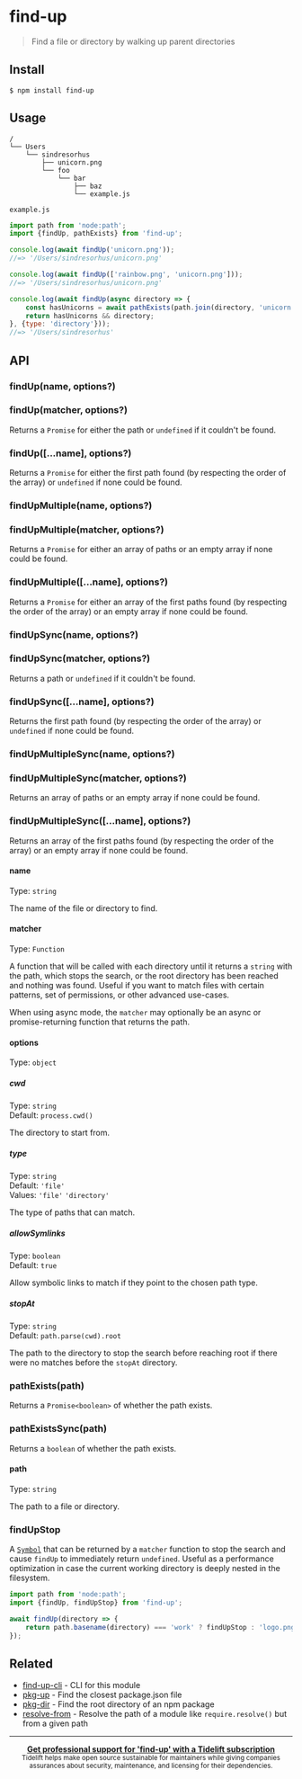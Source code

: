 # find-up

> Find a file or directory by walking up parent directories

## Install

```
$ npm install find-up
```

## Usage

```
/
└── Users
    └── sindresorhus
        ├── unicorn.png
        └── foo
            └── bar
                ├── baz
                └── example.js
```

`example.js`

```js
import path from 'node:path';
import {findUp, pathExists} from 'find-up';

console.log(await findUp('unicorn.png'));
//=> '/Users/sindresorhus/unicorn.png'

console.log(await findUp(['rainbow.png', 'unicorn.png']));
//=> '/Users/sindresorhus/unicorn.png'

console.log(await findUp(async directory => {
	const hasUnicorns = await pathExists(path.join(directory, 'unicorn.png'));
	return hasUnicorns && directory;
}, {type: 'directory'}));
//=> '/Users/sindresorhus'
```

## API

### findUp(name, options?)
### findUp(matcher, options?)

Returns a `Promise` for either the path or `undefined` if it couldn't be found.

### findUp([...name], options?)

Returns a `Promise` for either the first path found (by respecting the order of the array) or `undefined` if none could be found.

### findUpMultiple(name, options?)
### findUpMultiple(matcher, options?)

Returns a `Promise` for either an array of paths or an empty array if none could be found.

### findUpMultiple([...name], options?)

Returns a `Promise` for either an array of the first paths found (by respecting the order of the array) or an empty array if none could be found.

### findUpSync(name, options?)
### findUpSync(matcher, options?)

Returns a path or `undefined` if it couldn't be found.

### findUpSync([...name], options?)

Returns the first path found (by respecting the order of the array) or `undefined` if none could be found.

### findUpMultipleSync(name, options?)
### findUpMultipleSync(matcher, options?)

Returns an array of paths or an empty array if none could be found.

### findUpMultipleSync([...name], options?)

Returns an array of the first paths found (by respecting the order of the array) or an empty array if none could be found.

#### name

Type: `string`

The name of the file or directory to find.

#### matcher

Type: `Function`

A function that will be called with each directory until it returns a `string` with the path, which stops the search, or the root directory has been reached and nothing was found. Useful if you want to match files with certain patterns, set of permissions, or other advanced use-cases.

When using async mode, the `matcher` may optionally be an async or promise-returning function that returns the path.

#### options

Type: `object`

##### cwd

Type: `string`\
Default: `process.cwd()`

The directory to start from.

##### type

Type: `string`\
Default: `'file'`\
Values: `'file'` `'directory'`

The type of paths that can match.

##### allowSymlinks

Type: `boolean`\
Default: `true`

Allow symbolic links to match if they point to the chosen path type.

##### stopAt

Type: `string`\
Default: `path.parse(cwd).root`

The path to the directory to stop the search before reaching root if there were no matches before the `stopAt` directory.

### pathExists(path)

Returns a `Promise<boolean>` of whether the path exists.

### pathExistsSync(path)

Returns a `boolean` of whether the path exists.

#### path

Type: `string`

The path to a file or directory.

### findUpStop

A [`Symbol`](https://developer.mozilla.org/en-US/docs/Web/JavaScript/Reference/Global_Objects/Symbol) that can be returned by a `matcher` function to stop the search and cause `findUp` to immediately return `undefined`. Useful as a performance optimization in case the current working directory is deeply nested in the filesystem.

```js
import path from 'node:path';
import {findUp, findUpStop} from 'find-up';

await findUp(directory => {
	return path.basename(directory) === 'work' ? findUpStop : 'logo.png';
});
```

## Related

- [find-up-cli](https://github.com/sindresorhus/find-up-cli) - CLI for this module
- [pkg-up](https://github.com/sindresorhus/pkg-up) - Find the closest package.json file
- [pkg-dir](https://github.com/sindresorhus/pkg-dir) - Find the root directory of an npm package
- [resolve-from](https://github.com/sindresorhus/resolve-from) - Resolve the path of a module like `require.resolve()` but from a given path

---

<div align="center">
	<b>
		<a href="https://tidelift.com/subscription/pkg/npm-find-up?utm_source=npm-find-up&utm_medium=referral&utm_campaign=readme">Get professional support for 'find-up' with a Tidelift subscription</a>
	</b>
	<br>
	<sub>
		Tidelift helps make open source sustainable for maintainers while giving companies<br>assurances about security, maintenance, and licensing for their dependencies.
	</sub>
</div>
